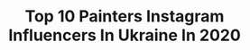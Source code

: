 ---
title: Top 10 Painters Instagram Influencers In Ukraine In 2020
description: >-
  Find top painters Instagram influencers in Ukraine in 2020. Most popular hashtags: #painter #beauty #painting #pinterest.
platform: Instagram
profiles:
  - username: "alexandravelichko"
    fullname: >-
      Alexandra Velichko
    location: "Ukraine"
    followers: 118972
    engagement: 508
    commentsToLikes: 0.030898
    id: ck135cbcp0rle0i19kzg2vhe8
    verified: false
    hashtags: "#cats, #nevskayapalitra, #instagram, #drawing"
  - username: "________yanchik________"
    fullname: >-
      
    location: "Ukraine"
    followers: 24054
    engagement: 566
    commentsToLikes: 0.032173
    id: ckap39ll824ni0i78xszp1ok4
    verified: false
    hashtags: "#flyattendant, #boing, #liketime, #aviation"
  - username: "kseniia_boko"
    fullname: >-
      Kseniia Bobchenko
    location: "Ukraine"
    followers: 7307
    engagement: 800
    commentsToLikes: 0.021199
    id: ckaosqkutsngl0i78sf71w7vm
    verified: false
    hashtags: "#artstudiolife, #artblogger, #video, #oiloncanvas"
  - username: "nataly_owl"
    fullname: >-
      Natalia Shaloshvili
    location: "Ukraine"
    followers: 16948
    engagement: 1411
    commentsToLikes: 0.019656
    id: ck8t5hlt1a6g30j78w17u23is
    verified: false
    hashtags: "#painter, #acrylicpaint, #childrensbooks, #childrenbookart"
  - username: "divadarina_official"
    fullname: >-
      DIVA ( Darina Konstantinova)
    location: "Ukraine"
    followers: 273480
    engagement: 131
    commentsToLikes: 0.025172
    id: ck5qccm6cpww10i111wahdin9
    verified: false
    hashtags: "#divainquarantine, #ladystyle, #salsa, #divamakeup"
  - username: "crochetbyellej"
    fullname: >-
      Вязание крючком ⭐ МК ⭐ СХЕМЫ⭐
    location: "Ukraine"
    followers: 20705
    engagement: 458
    commentsToLikes: 0.039436
    id: ck9wfxqlwqz7d0j78gnkrflws
    verified: false
    hashtags: "#basiccat, #crocheter, #filetcrochet, #subscribers"
  - username: "melnik_pavel"
    fullname: >-
      Свадебный фотограф Киев Дания
    location: "Ukraine"
    followers: 21492
    engagement: 412
    commentsToLikes: 0.024715
    id: ck6ui7fhldhk00j71bh6a91id
    verified: false
    hashtags: "#vogueitaly, #vscofilm, #bridalfashion, #pregnancy"
  - username: "serpentine13"
    fullname: >-
      Katya
    location: "Ukraine"
    followers: 4653
    engagement: 860
    commentsToLikes: 0.090187
    id: ck55pi4w1alty0i11k9wci1go
    verified: false
    hashtags: "#flakepolish, #kadsnature, #ogup, #kadssummer"
  - username: "yelizavetushka"
    fullname: >-
      Моє золотко ❤️
    location: "Ukraine"
    followers: 5826
    engagement: 1973
    commentsToLikes: 0.013077
    id: ck8t3q8z742u70j78m8y5skwh
    verified: false
    hashtags: "#kyivcity, #godislove, #itsme, #behappy"
  - username: "victoryejidyke"
    fullname: >-
      Chibuonu Ejidike
    location: "Ukraine"
    followers: 3013
    engagement: 1365
    commentsToLikes: 0.113801
    id: ck8syfy9mkpro0j78i42qjxcg
    verified: false
    hashtags: "#afro, #vintagestyle, #thriftstorefinds, #offshoulder"
---